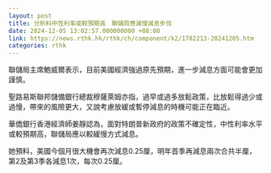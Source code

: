 ```yaml
---
layout: post
title: 分析料中性利率或較預期高　聯儲局應減慢減息步伐
date: 2024-12-05 13:02:57.000000000 +08:00
link: https://news.rthk.hk/rthk/ch/component/k2/1782213-20241205.htm
categories: rthk
---
```


聯儲局主席鮑威爾表示，目前美國經濟強過原先預期，進一步減息方面可能會更加謹慎。

聖路易斯聯邦儲備銀行總裁穆薩萊姆亦指，過早或過多放鬆政策，比放鬆得過少或過慢，帶來的風險更大，又說考慮放緩或暫停減息的時機可能正在臨近。

華僑銀行香港經濟師姜靜認為，面對特朗普新政府的政策不確定性，中性利率水平或較預期高，聯儲局應以較緩慢方式減息。

她預料，美國今個月很大機會再次減息0.25厘，明年首季再減息兩次合共半厘，第2及第3季各減息1次，每次0.25厘。
